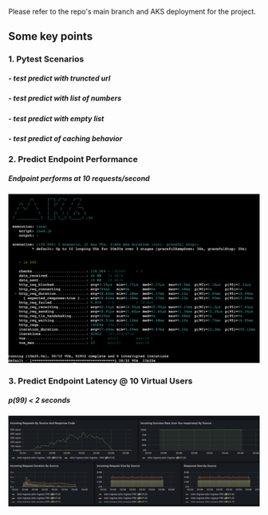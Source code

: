 Please refer to the repo's main branch and AKS deployment for the project.

## Some key points

### 1. Pytest Scenarios

##### - test predict with truncted url
##### - test predict with list of numbers
##### - test predict with empty list
##### - test predict of caching behavior

### 2. Predict Endpoint Performance

##### Endpoint performs at 10 requests/second
![request](images/request.png)

### 3. Predict Endpoint Latency @ 10 Virtual Users

##### p(99) < 2 seconds
![latency](images/image_latency.png)